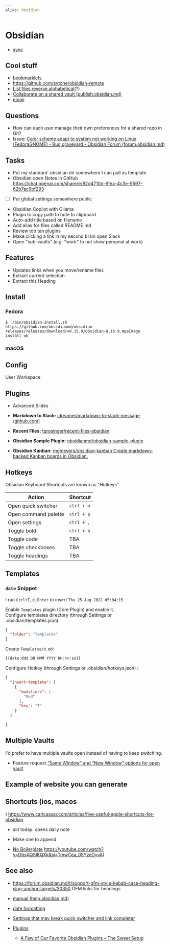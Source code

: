 ```yaml
---
alias: Obsidian
---
```

# Obsidian

- [sync](sync.md)


## Cool stuff

- [bookmarklets](bookmarklets.md)
- https://github.com/sytone/obsidian-remote
- [List files reverse alphabetical](List%20files%20reverse%20alphabetical.md)(?)
- [Collaborate on a shared vault (publish.obsidian.md)](https://publish.obsidian.md/)
- [emoji](emoji.md)
## Questions

- How can each user manage their own preferences for a shared repo in Git?
- Issue: [Color scheme adapt to system not working on Linux (FedoraGNOME) - Bug graveyard - Obsidian Forum (forum.obsidian.md)](https://forum.obsidian.md/t/color-scheme-adapt-to-system-not-working-on-linux-fedora-gnome/38743/40)

## Tasks

- Put my standard .obsidian dir somewhere I can pull as template
- Obsidian open Notes in GitHub https://chat.openai.com/share/e/82d4710d-6fea-4c3e-9597-62b7ac9bf293
- [ ] Put global settings somewhere public
- Obsidian Copilot with Ollama
- Plugin to copy path to note to clipboard
- Auto-add title based on filename
- Add alias for files called README.md
- Review top ten plugins
- Make clicking a link in my second brain open Slack
- Open "sub-vaults" (e.g. "work" to not show personal at work)

## Features

- Updates links when you move/rename files
- Extract current selection
- Extract this Heading

## Install

### Fedora

```shell
$ ./bin/obsidian-install.sh
https://github.com/obsidianmd/obsidian-releases/releases/download/v0.15.9/Obsidian-0.15.9.AppImage
install ok
```

### macOS




## Config

User
Workspace

## Plugins

- Advanced Slides
- **Markdown to Slack:** [idreamer/markdown-to-slack-message (github.com)](https://github.com/idreamer/markdown-to-slack-message)
- **Recent Files:** [tgrosinger/recent-files-obsidian](https://github.com/tgrosinger/recent-files-obsidian)

- **Obsidian Sample Plugin:** [obsidianmd/obsidian-sample-plugin](https://github.com/obsidianmd/obsidian-sample-plugin)
- **Obsidian Kanban:** [mgmeyers/obsidian-kanban Create markdown-backed Kanban boards in Obsidian.](https://github.com/mgmeyers/obsidian-kanban)

## Hotkeys

Obsidian Keyboard Shortcuts are known as "Hotkeys".

| Action | Shortcut |
|--------|----------|
| Open quick switcher | `ctrl + o` |
| Open command palette | `ctrl + p` |
| Open settings | `ctrl + ,` |
| Toggle bold | `ctrl + b` |
| Toggle code | TBA |
| Toggle checkboxes | TBA |
| Toggle headings | TBA |




## Templates

### `date` Snippet

I run `Ctrl+T`,  `d`,  `Enter` to insert `Thu 25 Aug 2022 05:04:15`.

Enable `Templates` plugin (Core Plugin) and enable it.  
Configure templates directory (through Settings or  .obsidian/templates.json):

```json
{
  "folder": "Templates"
}
```

 Create `Templates/d.md`:

```markdown
{{date:ddd DD MMM YYYY HH:mm:ss}}
```

Configure Hotkey (through Settings or .obsidian/hotkeys.json) :

```json
{
  "insert-template": [
    {
      "modifiers": [
        "Mod"
      ],
      "key": "T"
    }
  ]

}
```

## Multiple Vaults

I'd prefer to have multiple vaults open instead of having to keep switching.

- Feature request  [“Same Window” and “New Window” options for open vault](https://forum.obsidian.md/t/same-window-and-new-window-options-for-open-vault/4074)

## Example of website you can generate



## Shortcuts (ios, macos
)
https://www.carlcassar.com/articles/five-useful-apple-shortcuts-for-obsidian

- siri today: opens daily note
- Make one to append

- [No Boilerplate]()
https://youtube.com/watch?v=DbsAQSIKQXk&si=TmwCea_05YzeDyvA)

## See also

- https://forum.obsidian.md/t/support-gfm-style-kebab-case-heading-slug-anchor-targets/30350 GFM links for headings
- [manual (help.obsidian.md)](https://help.obsidian.md/)
- [date formatting](https://momentjs.com/docs/#/displaying/format/)

- [Settings that may break quick switcher and link completer](obsidian-settings-that-may-break-quick-switcher-and-link-completer.md)

- [Plugins](plugins/README.md)
  - [A Few of Our Favorite Obsidian Plugins – The Sweet Setup](https://thesweetsetup.com/our-favorite-obsidian-plugins/)
